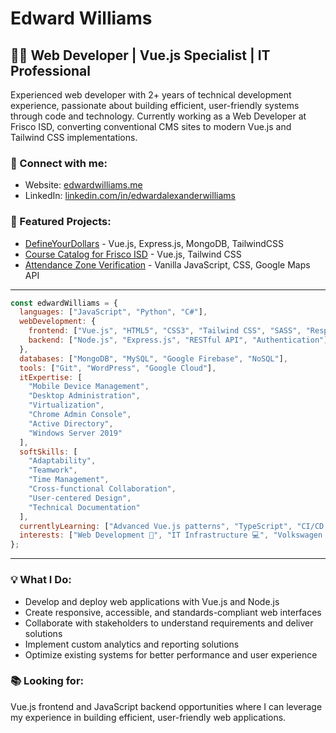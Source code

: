 # Edward Williams

## 👨‍💻 Web Developer | Vue.js Specialist | IT Professional

Experienced web developer with 2+ years of technical development experience, passionate about building efficient, user-friendly systems through code and technology. Currently working as a Web Developer at Frisco ISD, converting conventional CMS sites to modern Vue.js and Tailwind CSS implementations.

### 🔗 Connect with me:
- Website: [edwardwilliams.me](https://edwardwilliams.me)
- LinkedIn: [linkedin.com/in/edwardalexanderwilliams](https://linkedin.com/in/edwardalexanderwilliams)

### 🚀 Featured Projects:
- [DefineYourDollars](https://link-to-project) - Vue.js, Express.js, MongoDB, TailwindCSS
- [Course Catalog for Frisco ISD](https://link-to-project) - Vue.js, Tailwind CSS
- [Attendance Zone Verification](https://link-to-project) - Vanilla JavaScript, CSS, Google Maps API

---

```javascript
const edwardWilliams = {
  languages: ["JavaScript", "Python", "C#"],
  webDevelopment: {
    frontend: ["Vue.js", "HTML5", "CSS3", "Tailwind CSS", "SASS", "Responsive Design"],
    backend: ["Node.js", "Express.js", "RESTful API", "Authentication"],
  },
  databases: ["MongoDB", "MySQL", "Google Firebase", "NoSQL"],
  tools: ["Git", "WordPress", "Google Cloud"],
  itExpertise: [
    "Mobile Device Management",
    "Desktop Administration",
    "Virtualization",
    "Chrome Admin Console",
    "Active Directory",
    "Windows Server 2019"
  ],
  softSkills: [
    "Adaptability",
    "Teamwork",
    "Time Management",
    "Cross-functional Collaboration",
    "User-centered Design",
    "Technical Documentation"
  ],
  currentlyLearning: ["Advanced Vue.js patterns", "TypeScript", "CI/CD pipelines"],
  interests: ["Web Development 💾", "IT Infrastructure 💻", "Volkswagen 🚗", "Aviation ✈️"],
};
```

---

### 💡 What I Do:
- Develop and deploy web applications with Vue.js and Node.js
- Create responsive, accessible, and standards-compliant web interfaces
- Collaborate with stakeholders to understand requirements and deliver solutions
- Implement custom analytics and reporting solutions
- Optimize existing systems for better performance and user experience

### 📚 Looking for:
Vue.js frontend and JavaScript backend opportunities where I can leverage my experience in building efficient, user-friendly web applications.
